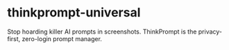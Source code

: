 # thinkprompt-universal
Stop hoarding killer AI prompts in screenshots. ThinkPrompt is the privacy-first, zero-login prompt manager.
